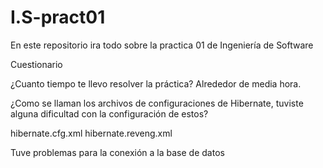 # I.S-pract01
En este repositorio ira todo sobre la practica 01 de Ingeniería de Software

Cuestionario

¿Cuanto tiempo te llevo resolver la práctica?
Alrededor de media hora.

¿Como se llaman los archivos de configuraciones de Hibernate, tuviste alguna
dificultad con la configuración de estos?

 hibernate.cfg.xml
 hibernate.reveng.xml
 
Tuve problemas para la conexión a la base de datos
